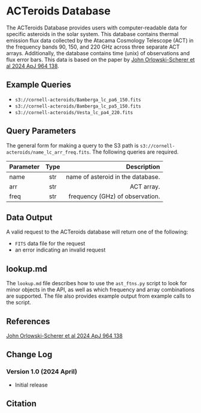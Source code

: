# ACTeroids Database

The ACTeroids Database provides users with computer-readable data for specific asteroids in the solar system. This database contains thermal emission flux data collected by the Atacama Cosmology Telescope (ACT) in the frequency bands 90, 150, and 220 GHz across three separate ACT arrays. Additionally, the database contains time (unix) of observations and flux error bars. This data is based on the paper by [John Orlowski-Scherer et al 2024 ApJ 964 138](https://iopscience.iop.org/article/10.3847/1538-4357/ad21fe/meta).

## Example Queries
- `s3://cornell-acteroids/Bamberga_lc_pa6_150.fits`
- `s3://cornell-acteroids/Bamberga_lc_pa5_150.fits`
- `s3://cornell-acteroids/Vesta_lc_pa4_220.fits` 

## Query Parameters

The general form for making a query to the S3 path is `s3://cornell-acteroids/name_lc_arr_freq.fits`. The following queries are required.

| Parameter | Type      | Description                             |
| --------- |:---------:|---------:                               |
| name      | str       | name of asteroid in the database.       |
| arr       | str       | ACT array.                              |
| freq      | str       | frequency (GHz) of observation.         |

## Data Output

A valid request to the ACTeroids database will return one of the following:
- `FITS` data file for the request
- an error indicating an invalid request

## lookup.md

The `lookup.md` file describes how to use the `ast_ftns.py` script to look for minor objects in the API, as well as which frequency and array combinations are supported. The file also provides example output from example calls to the script.

## References

[John Orlowski-Scherer et al 2024 ApJ 964 138](https://iopscience.iop.org/article/10.3847/1538-4357/ad21fe/meta)

## Change Log

### Version 1.0 (2024 April)

- Initial release

## Citation
